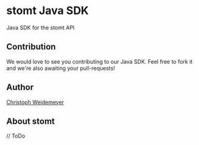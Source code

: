 # stomt Java SDK
Java SDK for the stomt API

## Contribution

We would love to see you contributing to our Java SDK. Feel free to fork it and we're also awaiting your pull-requests!

## Author

[Christoph Weidemeyer](https://github.com/ChrisWe)

## About stomt

// ToDo
